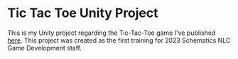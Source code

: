 # Tic Tac Toe Unity Project

This is my Unity project regarding the Tic-Tac-Toe game I've published [here](https://malvinlh.github.io/tic-tac-toe/). This project was created as the first training for 2023 Schematics NLC Game Development staff.
